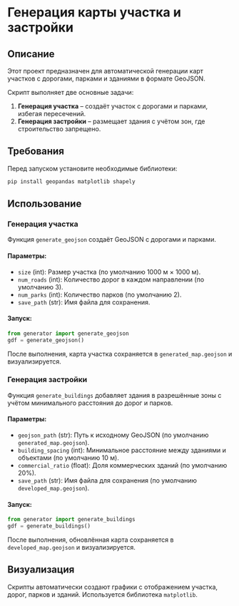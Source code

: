 # Генерация карты участка и застройки

## Описание
Этот проект предназначен для автоматической генерации карт участков с дорогами, парками и зданиями в формате GeoJSON.

Скрипт выполняет две основные задачи:
1. **Генерация участка** – создаёт участок с дорогами и парками, избегая пересечений.
2. **Генерация застройки** – размещает здания с учётом зон, где строительство запрещено.

## Требования
Перед запуском установите необходимые библиотеки:
```sh
pip install geopandas matplotlib shapely
```

## Использование

### Генерация участка
Функция `generate_geojson` создаёт GeoJSON с дорогами и парками.

#### Параметры:
- `size` (int): Размер участка (по умолчанию 1000 м × 1000 м).
- `num_roads` (int): Количество дорог в каждом направлении (по умолчанию 3).
- `num_parks` (int): Количество парков (по умолчанию 2).
- `save_path` (str): Имя файла для сохранения.

#### Запуск:
```python
from generator import generate_geojson
gdf = generate_geojson()
```

После выполнения, карта участка сохраняется в `generated_map.geojson` и визуализируется.

### Генерация застройки
Функция `generate_buildings` добавляет здания в разрешённые зоны с учётом минимального расстояния до дорог и парков.

#### Параметры:
- `geojson_path` (str): Путь к исходному GeoJSON (по умолчанию `generated_map.geojson`).
- `building_spacing` (int): Минимальное расстояние между зданиями и объектами (по умолчанию 10 м).
- `commercial_ratio` (float): Доля коммерческих зданий (по умолчанию 20%).
- `save_path` (str): Имя файла для сохранения (по умолчанию `developed_map.geojson`).

#### Запуск:
```python
from generator import generate_buildings
gdf = generate_buildings()
```

После выполнения, обновлённая карта сохраняется в `developed_map.geojson` и визуализируется.

## Визуализация
Скрипты автоматически создают графики с отображением участка, дорог, парков и зданий. Используется библиотека `matplotlib`.


